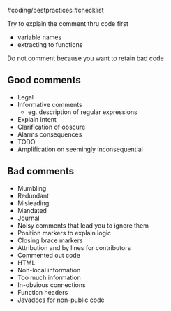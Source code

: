 #coding/bestpractices #checklist 

Try to explain the comment thru code first
- variable names
- extracting to functions

Do not comment because you want to retain bad code
## Good comments
- Legal
- Informative comments 
	- eg. description of regular expressions
- Explain intent
- Clarification of obscure
- Alarms consequences
- TODO
- Amplification on seemingly inconsequential
## Bad comments
- Mumbling
- Redundant 
- Misleading
- Mandated
- Journal
- Noisy comments that lead you to ignore them
- Position markers to explain logic
- Closing brace markers
- Attribution and by lines for contributors
- Commented out code
- HTML
- Non-local information
- Too much information
- In-obvious connections
- Function headers
- Javadocs for non-public code